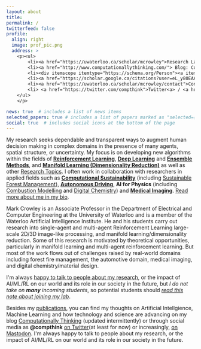 ```yaml
---
layout: about
title:
permalink: /
twitterfeed: false
profile:
  align: right
  image: prof_pic.png
  address: > 
    <p><ul>
        <li><a href="https://uwaterloo.ca/scholar/mcrowley">Research Lab (UWECEML)</a></li>
        <li><a href="http://www.computationallythinking.com/"> Blog: Computationally Thinking</a></li>
        <li><div itemscope itemtype="https://schema.org/Person"><a itemprop="sameAs" content="https://orcid.org/0000-0003-3921-4762" href="https://orcid.org/0000-0003-3921-4762" target="orcid.widget" rel="me noopener noreferrer" style="vertical-align:top;"><img src="https://orcid.org/sites/default/files/images/orcid_16x16.png" style="width:1em;margin-right:.5em;" alt="ORCID iD icon">ORC-ID</a></div></li>
        <li><a href="https://scholar.google.ca/citations?user=eL_y80EAAAAJ">Google Scholar</a></li>
        <li><a href="https://uwaterloo.ca/scholar/mcrowley/contact">Contact</a></li>
        <li> <a href="https://twitter.com/compthink">Twitter<a> / <a href="https://sigmoid.social/@compthink" rel="me">Mastodon</a>
    </ul>
    </p>

news: true  # includes a list of news items
selected_papers: true # includes a list of papers marked as "selected={true}"
social: true  # includes social icons at the bottom of the page
---
```


My research seeks dependable and transparent ways to augment human decision making in complex domains in the presence of many agents, spatial structure, or uncertainty.  My focus is on developing new algorithms within the fields of **[Reinforcement Learning](reinforcement-learning)**, **[Deep Learning](deep-learning)** and **[Ensemble Methods](ensemble-methods)**, and **[Manifold Learning (Dimensionality Reduction)](manifold-learning)** as well as other [Research Topics](/topics/).  I often work in collaboration with researchers in applied fields such as  **[Computational Sustainability](computational-sustainability)** (including [Sustainable Forest Management](forest-management)), **[Autonomous Driving](autonomous-driving)**, **AI for Physics** (including [Combustion Modelling](Combustion) and [Digital Chemistry](chemgymrl)) and **[Medical Imaging](medical-imaging)**. [Read more about me in my bio](/bio/).

Mark Crowley is an Associate Professor in the Department of Electrical and Computer Engineering at the University of Waterloo and is a member of the Waterloo Artificial Intelligence Institute. 
He and his students carry out research into
single-agent and multi-agent Reinforcement Learning
large-scale 2D/3D image-like processing, 
and manifold learning/dimensionality reduction.
Some of this research is motivated by theoretical opportunities, 
particularly in manifold learning and multi-agent reinforcement learning.
But most of the work flows out of challenges raised by real-world domains including
forest fire management,
the automotive domain,
medical imaging,
and digital chemistry/material design.

I'm always [happy to talk to people about my research](/contact/), or the impact of AI/ML/RL on our world and its role in our society in the future, but *I do not take on **many** incoming students*, so potential students should *[read this note about joining my lab](/joining-my-lab/)*.

Besides my [publications](publications), you can find my thoughts on Artificial Intellgience, Machine Learning and how technology and science are advancing on my blog [Computationally Thinking](http://computationallythinking.com/) (updated intermittently) or through social media as **@compthink** [on Twitter](https://twitter.com/compthink)(at least for now) or increasingly, <a href="https://sigmoid.social/@compthink" rel="me">on Mastodon</a>. I'm always happy to talk to people about my research, or the impact of AI/ML/RL on our world and its role in our society in the future. 

